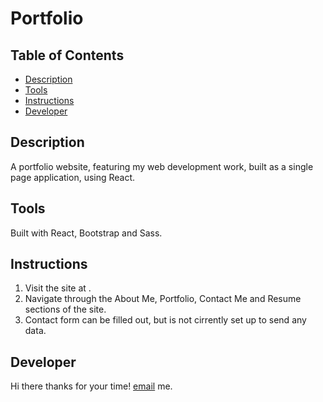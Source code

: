 
# Portfolio


## Table of Contents
* [Description](#description)
* [Tools](#tools)
* [Instructions](#instructions)
* [Developer](#developer)
  
## Description
A portfolio website, featuring my web development work, built as a single page application, using React.

## Tools
Built with React, Bootstrap and Sass.

## Instructions
1. Visit the site at .
2. Navigate through the About Me, Portfolio, Contact Me and Resume sections of the site.
3. Contact form can be filled out, but is not cirrently set up to send any data.


## Developer
Hi there thanks for your time!
 [email](mailto:austin.dudzic@gmail.com) me.
  
